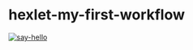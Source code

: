 # hexlet-my-first-workflow

[![say-hello](https://github.com/DmitryCo/hexlet-my-first-workflow/actions/workflows/say-hello.yml/badge.svg)](https://github.com/DmitryCo/hexlet-my-first-workflow/actions/workflows/say-hello.yml)
